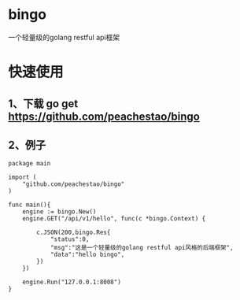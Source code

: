 # bingo
一个轻量级的golang restful api框架
# 快速使用

## 1、下载 go get https://github.com/peachestao/bingo
## 2、例子
~~~
package main

import (
	"github.com/peachestao/bingo"
)

func main(){
	engine := bingo.New()
	engine.GET("/api/v1/hello", func(c *bingo.Context) {

		c.JSON(200,bingo.Res{
			"status":0,
			"msg":"这是一个轻量级的golang restful api风格的后端框架",
			"data":"hello bingo",
		})
	})

	engine.Run("127.0.0.1:8008")
}
~~~
